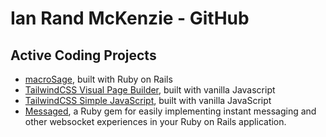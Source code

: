 # Ian Rand McKenzie - GitHub

## Active Coding Projects
* [macroSage](https://macrosage.io/), built with Ruby on Rails
* [TailwindCSS Visual Page Builder](https://github.com/ianrandmckenzie/tailwindvpb), built with vanilla Javascript
* [TailwindCSS Simple JavaScript](https://github.com/ianrandmckenzie/tailwindsjs), built with vanilla JavaScript
* [Messaged](https://github.com/ianrandmckenzie/messaged), a Ruby gem for easily implementing instant messaging and other websocket experiences in your Ruby on Rails application.
